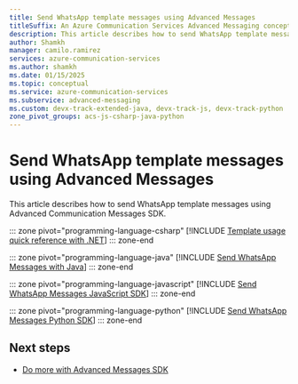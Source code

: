 ```yaml
---
title: Send WhatsApp template messages using Advanced Messages
titleSuffix: An Azure Communication Services Advanced Messaging concept
description: This article describes how to send WhatsApp template messages with Advanced Messaging.
author: Shamkh
manager: camilo.ramirez
services: azure-communication-services
ms.author: shamkh
ms.date: 01/15/2025
ms.topic: conceptual
ms.service: azure-communication-services
ms.subservice: advanced-messaging
ms.custom: devx-track-extended-java, devx-track-js, devx-track-python
zone_pivot_groups: acs-js-csharp-java-python
---
```


# Send WhatsApp template messages using Advanced Messages

This article describes how to send WhatsApp template messages using Advanced Communication Messages SDK.

::: zone pivot="programming-language-csharp"
[!INCLUDE [Template usage quick reference with .NET](./includes/templates/template-messages-quick-reference-net.md)]
::: zone-end

::: zone pivot="programming-language-java"
[!INCLUDE [Send WhatsApp Messages with Java](./includes/templates/messages-quickstart-template-messages-java.md)]
::: zone-end

::: zone pivot="programming-language-javascript"
[!INCLUDE [Send WhatsApp Messages JavaScript SDK](./includes/templates/messages-quickstart-template-messages-javascript.md)]
::: zone-end

::: zone pivot="programming-language-python"
[!INCLUDE [Send WhatsApp Messages Python SDK](./includes/templates/messages-quickstart-template-messages-python.md)]
::: zone-end

## Next steps

-   [Do more with Advanced Messages SDK](../../../quickstarts/advanced-messaging/whatsapp/get-started.md)
